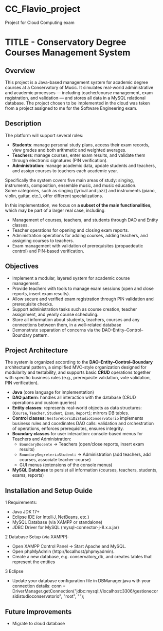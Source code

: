 # CC_Flavio_project
Project for Cloud Computing exam
 
# TITLE - Conservatory Degree Courses Management System

## Overview
This project is a Java-based management system for academic degree courses at a Conservatory of Music.
It simulates real-world administrative and academic processes — including teacher/course management, exam registration, and validation — and stores all data in a MySQL relational database.
The project chosen to be implemented in the cloud was taken from a project assigned to me for the Software Engineering exam.

## Description
The platform will support several roles:  
- **Students**: manage personal study plans, access their exam records, view grades and both arithmetic and weighted averages.   
- **Teachers**: manage courses, enter exam results, and validate them through electronic signatures (PIN verification).  
- **Administration**: manage academic data, update students and teachers, and assign courses to teachers each academic year.  

Specifically the system covers five main areas of study: singing, instruments, composition, ensemble music, and music education.  
Some categories, such as singing (lyrical and jazz) and instruments (piano, violin, guitar, etc.), offer different specializations. 

In this implementation, we focus on **a subset of the main functionalities**, which may be part of a larger real case, including:
- Management of courses, teachers, and students through DAO and Entity classes.
- Teacher operations for opening and closing exam reports.
- Administration operations for adding courses, adding teachers, and assigning courses to teachers.
- Exam management with validation of prerequisites (propaedeutic control) and PIN-based verification.
  
## Objectives
- Implement a modular, layered system for academic course management.
- Provide teachers with tools to manage exam sessions (open and close reports, insert exam results).  
- Allow secure and verified exam registration through PIN validation and prerequisite checks.  
- Support administration tasks such as course creation, teacher assignment, and yearly course scheduling.  
- Store all information about students, teachers, courses and any connections between them, in a well-related database
- Demonstrate separation of concerns via the DAO–Entity–Control–Boundary pattern.
  
## Project Architecture
The system is organized according to the **DAO–Entity–Control–Boundary** architectural pattern, a simplified MVC-style organization designed for modularity and testability, and supports basic **CRUD** operations together with specific business rules (e.g., prerequisite validation, vote validation, PIN verification).
- **Java** (core language for implementation)  
- **DAO pattern**: handles all interaction with the database (CRUD operations and custom queries)  
- **Entity classes**: represents real-world objects as data structures: (`Course`, `Teacher`, `Student`, `Exam`, `Report`); mirrors DB tables.   
- **Control classes**: `GestoreCorsiDiStudioConservatorio` implements business rules and coordinates DAO calls: validation and orchestration of operations, enforces prerequisites, ensures integrity.   
- **Boundary classes** for user interaction: console-based menus for Teachers and Administration:  
  - `BoundaryDocente` → Teachers (open/close reports, insert exam results)  
  - `BoundarySegreteriaStudenti` → Administration (add teachers, add courses, associate teacher-course)  
  - GUI menus (extensions of the console menus)
- **MySQL Database** to persist all information (courses, teachers, students, exams, reports)  

## Installation and Setup Guide
1 Requirements:
- Java JDK 17+
- Eclipse IDE (or IntelliJ, NetBeans, etc.)
- MySQL Database (via XAMPP or standalone)
- JDBC Driver for MySQL (mysql-connector-j-8.x.x.jar)

2 Database Setup (via XAMPP):
- Open XAMPP Control Panel → Start Apache and MySQL.
- Open phpMyAdmin (http://localhost/phpmyadmin).
- Create a new database, e.g. conservatory_db, and creates tables that represent the entities

3 Eclipse
- Update your database configuration file in DBManager.java with your connection details: conn = DriverManager.getConnection("jdbc:mysql://localhost:3306/gestionecorsidistudioconservatorio", "root", "");

## Future Improvements
- Migrate to cloud database
